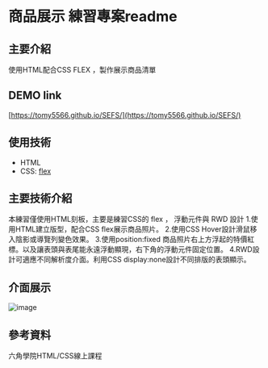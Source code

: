 # 商品展示 練習專案readme

## 主要介紹
使用HTML配合CSS FLEX ，製作展示商品清單

## DEMO link
[https://tomy5566.github.io/SEFS/](https://tomy5566.github.io/SEFS/)

## 使用技術
- HTML
- CSS: [flex](https://developer.mozilla.org/zh-CN/docs/Web/CSS/flex)

## 主要技術介紹
本練習僅使用HTML刻板，主要是練習CSS的 flex ， 浮動元件與 RWD 設計
1.使用HTML建立版型，配合CSS flex展示商品照片。
2.使用CSS Hover設計滑鼠移入陰影或導覽列變色效果。
3.使用position:fixed 商品照片右上方浮起的特價紅標。以及讓表頭與表尾能永遠浮動顯現，右下角的浮動元件固定位置。
4.RWD設計可適應不同解析度介面。利用CSS display:none設計不同排版的表頭顯示。

## 介面展示
![image]()

## 參考資料
六角學院HTML/CSS線上課程
